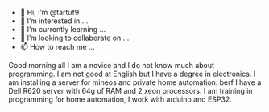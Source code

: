 - 👋 Hi, I’m @tartuf9
- 👀 I’m interested in ...
- 🌱 I’m currently learning ...
- 💞️ I’m looking to collaborate on ...
- 📫 How to reach me ...

<!---
tartuf9/tartuf9 is a ✨ special ✨ repository because its `README.md` (this file) appears on your GitHub profile.
You can click the Preview link to take a look at your changes.
--->
Good morning all
    I am a novice and I do not know much about programming. I am not good at English but I have a degree in electronics.
I am installing a server for mineos and private home automation.
berf I have a Dell R620 server with 64g of RAM and 2 xeon processors.
I am training in programming for home automation, I work with arduino and ESP32.
